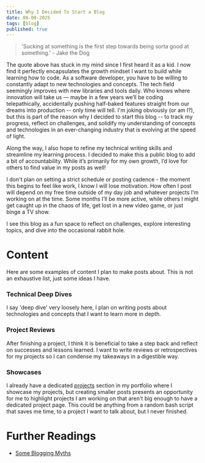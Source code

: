 ```yaml
---
title: Why I Decided To Start a Blog
date: 08-08-2025
tags: [blog]
published: true
---
```


> 'Sucking at something is the first step towards being sorta good at something.' - Jake the Dog

The quote above has stuck in my mind since I first heard it as a kid. I now find it perfectly encapsulates the growth mindset I want to build while learning how to code. As a software developer, you have to be willing to constantly adapt to new technologies and concepts. The tech field seemingly improves with new libraries and tools daily. Who knows where innovation will take us — maybe in a few years we’ll be coding telepathically, accidentally pushing half-baked features straight from our dreams into production -- only time will tell. I'm joking obviously (or am I?), but this is part of the reason why I decided to start this blog -- to track my progress, reflect on challenges, and solidify my understanding of concepts and technologies in an ever-changing industry that is evolving at the speed of light. 

Along the way, I also hope to refine my technical writing skills and streamline my learning process. I decided to make this a public blog to add a bit of accountability. While it’s primarily for my own growth, I’d love for others to find value in my posts as well!

I don't plan on setting a strict schedule or posting cadence - the moment this begins to feel like work, I know I will lose motivation. How often I post will depend on my free time outside of my day job and whatever projects I’m working on at the time. Some months I’ll be more active, while others I might get caught up in the chaos of life, get lost in a new video game, or just binge a TV show.

I see this blog as a fun space to reflect on challenges, explore interesting topics, and dive into the occasional rabbit hole.

# Content

Here are some examples of content I plan to make posts about. This is not an exhaustive list, just some ideas I have.

### Technical Deep Dives
I say 'deep dive' very loosely here, I plan on writing posts about technologies and concepts that I want to learn more in depth.

### Project Reviews
After finishing a project, I think it is beneficial to take a step back and reflect on successes and lessons learned. I want to write reviews or retrospectives for my projects so I can condense my takeaways in a digestible way.

### Showcases
I already have a dedicated [projects](/projects) section in my portfolio where I showcase my projects, but creating smaller posts presents an opportunity for me to highlight projects I am working on that aren't big enough to have a dedicated project page. This could be anything from a random bash script that saves me time, to a project I want to talk about, but I never finished.

# Further Readings

- [Some Blogging Myths](https://jvns.ca/blog/2023/06/05/some-blogging-myths/)
